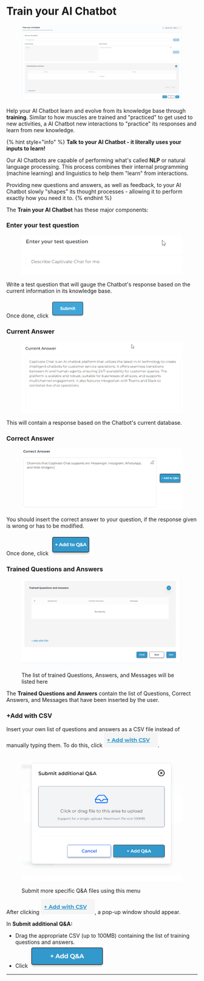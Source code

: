 # Train your AI Chatbot

<figure><img src="../../.gitbook/assets/image (271).png" alt=""><figcaption></figcaption></figure>

Help your AI Chatbot learn and evolve from its knowledge base through **training**. Similar to how muscles are trained and "practiced" to get used to new activities, a AI Chatbot new interactions to "practice" its responses and learn from new knowledge.

{% hint style="info" %}
**Talk to your AI Chatbot - it literally uses your inputs to learn!**

Our AI Chatbots are capable of performing what's called **NLP** or natural language processing. This process combines their internal programming (machine learning) and linguistics to help them "learn" from interactions.&#x20;

Providing new questions and answers, as well as feedback, to your AI Chatbot slowly "shapes" its thought processes - allowing it to perform exactly how you need it to.&#x20;
{% endhint %}

The **Train your AI Chatbot** has these major components:&#x20;

### Enter your test question

<figure><img src="../../.gitbook/assets/image (34) (1).png" alt=""><figcaption></figcaption></figure>

Write a test question that will gauge the Chatbot's response based on the current information in its knowledge base.

Once done, click ![](<../../.gitbook/assets/image (35) (1).png>)

### **Current Answer**

<figure><img src="../../.gitbook/assets/image (36).png" alt=""><figcaption></figcaption></figure>

This will contain a response based on the Chatbot's current database.

### **Correct Answer**

<figure><img src="../../.gitbook/assets/image (39).png" alt=""><figcaption></figcaption></figure>

You should insert the correct answer to your question, if the response given is wrong or has to be modified.

Once done, click ![](<../../.gitbook/assets/image (38).png>)

### Trained Questions and Answers

<figure><img src="../../.gitbook/assets/image (10) (1) (1).png" alt=""><figcaption><p>The list of trained Questions, Answers, and Messages will be listed here</p></figcaption></figure>

The **Trained Questions and Anwers** contain the list of Questions, Correct Answers, and Messages that have been inserted by the user.&#x20;

### **+Add with CSV**

Insert your own list of questions and answers as a CSV file instead of manually typing them.  To do this, click ![](<../../.gitbook/assets/image (40).png>).

<figure><img src="../../.gitbook/assets/image (11) (1) (1).png" alt=""><figcaption><p>Submit more specific Q&#x26;A files using this menu </p></figcaption></figure>

After clicking ![](<../../.gitbook/assets/image (41).png>), a pop-up window should appear.

In **Submit additional Q\&A:**&#x20;

* Drag the appropriate CSV (up to 100MB) containing the list of training questions and answers.
* Click ![](<../../.gitbook/assets/image (42).png>)

***

